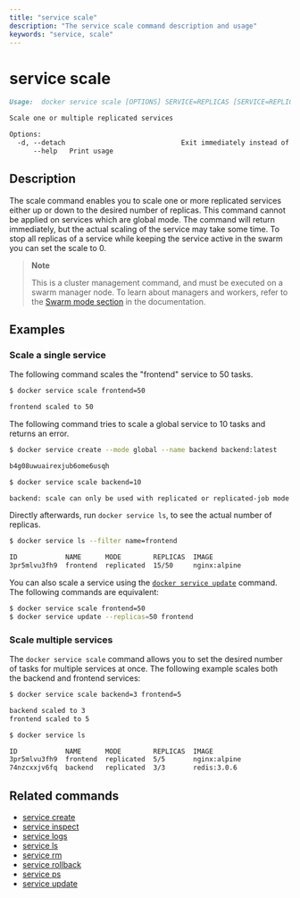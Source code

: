 ```yaml
---
title: "service scale"
description: "The service scale command description and usage"
keywords: "service, scale"
---
```


# service scale

```markdown
Usage:  docker service scale [OPTIONS] SERVICE=REPLICAS [SERVICE=REPLICAS...]

Scale one or multiple replicated services

Options:
  -d, --detach                             Exit immediately instead of waiting for the service to converge (default true)
      --help   Print usage
```

## Description

The scale command enables you to scale one or more replicated services either up
or down to the desired number of replicas. This command cannot be applied on
services which are global mode. The command will return immediately, but the
actual scaling of the service may take some time. To stop all replicas of a
service while keeping the service active in the swarm you can set the scale to 0.

> **Note**
>
> This is a cluster management command, and must be executed on a swarm
> manager node. To learn about managers and workers, refer to the
> [Swarm mode section](https://docs.docker.com/engine/swarm/) in the
> documentation.

## Examples

### Scale a single service

The following command scales the "frontend" service to 50 tasks.

```bash
$ docker service scale frontend=50

frontend scaled to 50
```

The following command tries to scale a global service to 10 tasks and returns an error.

```bash
$ docker service create --mode global --name backend backend:latest

b4g08uwuairexjub6ome6usqh

$ docker service scale backend=10

backend: scale can only be used with replicated or replicated-job mode
```

Directly afterwards, run `docker service ls`, to see the actual number of
replicas.

```bash
$ docker service ls --filter name=frontend

ID            NAME      MODE        REPLICAS  IMAGE
3pr5mlvu3fh9  frontend  replicated  15/50     nginx:alpine
```

You can also scale a service using the [`docker service update`](service_update.md)
command. The following commands are equivalent:

```bash
$ docker service scale frontend=50
$ docker service update --replicas=50 frontend
```

### Scale multiple services

The `docker service scale` command allows you to set the desired number of
tasks for multiple services at once. The following example scales both the
backend and frontend services:

```bash
$ docker service scale backend=3 frontend=5

backend scaled to 3
frontend scaled to 5

$ docker service ls

ID            NAME      MODE        REPLICAS  IMAGE
3pr5mlvu3fh9  frontend  replicated  5/5       nginx:alpine
74nzcxxjv6fq  backend   replicated  3/3       redis:3.0.6
```

## Related commands

* [service create](service_create.md)
* [service inspect](service_inspect.md)
* [service logs](service_logs.md)
* [service ls](service_ls.md)
* [service rm](service_rm.md)
* [service rollback](service_rollback.md)
* [service ps](service_ps.md)
* [service update](service_update.md)
